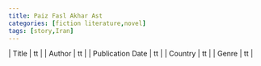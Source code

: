 ```yaml
---
title: Paiz Fasl Akhar Ast
categories: [fiction literature,novel]
tags: [story,Iran]
---
```

        
| Title | tt |
| Author | tt  |
| Publication Date | tt   |
| Country | tt |
| Genre | tt  |
        